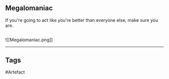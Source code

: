 ## Megalomaniac
If you're going to act like you're better
than everyone else, make sure you are.
## 
![[Megalomaniac.png]]

---
## Tags
#Artefact